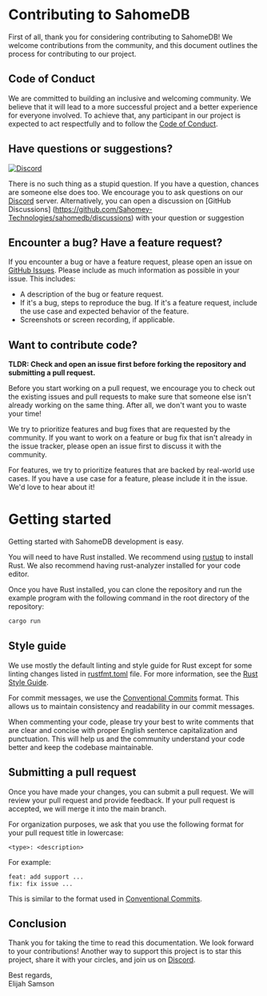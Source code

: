# Contributing to SahomeDB

First of all, thank you for considering contributing to SahomeDB! We welcome contributions from the community, and this document outlines the process for contributing to our project.

## Code of Conduct

We are committed to building an inclusive and welcoming community. We believe that it will lead to a more successful project and a better experience for everyone involved. To achieve that, any participant in our project is expected to act respectfully and to follow the [Code of Conduct](/docs/code_of_conduct.md).

## Have questions or suggestions?

[![Discord](https://img.shields.io/discord/1182432298382131200?logo=discord&logoColor=%23ffffff&label=Discord&labelColor=%235865F2&style=for-the-badge)](https://discord.gg/bDhQddfrkqNP4)

There is no such thing as a stupid question. If you have a question, chances are someone else does too. We encourage you to ask questions on our [Discord](https://discord.gg/bDhQrkdfsqNP4) server. Alternatively, you can open a discussion on [GitHub Discussions] (https://github.com/Sahomey-Technologies/sahomedb/discussions) with your question or suggestion

## Encounter a bug? Have a feature request?

If you encounter a bug or have a feature request, please open an issue on [GitHub Issues](https://github.com/Sahomey-Technologies/sahomedb/issues). Please include as much information as possible in your issue. This includes:

- A description of the bug or feature request.
- If it's a bug, steps to reproduce the bug. If it's a feature request, include the use case and expected behavior of the feature.
- Screenshots or screen recording, if applicable.

## Want to contribute code?

**TLDR: Check and open an issue first before forking the repository and submitting a pull request.**

Before you start working on a pull request, we encourage you to check out the existing issues and pull requests to make sure that someone else isn't already working on the same thing. After all, we don't want you to waste your time!

We try to prioritize features and bug fixes that are requested by the community. If you want to work on a feature or bug fix that isn't already in the issue tracker, please open an issue first to discuss it with the community.

For features, we try to prioritize features that are backed by real-world use cases. If you have a use case for a feature, please include it in the issue. We'd love to hear about it!

# Getting started

Getting started with SahomeDB development is easy.

You will need to have Rust installed. We recommend using [rustup](https://www.rust-lang.org/tools/install) to install Rust. We also recommend having rust-analyzer installed for your code editor.

Once you have Rust installed, you can clone the repository and run the example program with the following command in the root directory of the repository:

```bash
cargo run
```

## Style guide

We use mostly the default linting and style guide for Rust except for some linting changes listed in [rustfmt.toml](rustfmt.toml) file. For more information, see the [Rust Style Guide](https://doc.rust-lang.org/beta/style-guide/index.html).

For commit messages, we use the [Conventional Commits](https://www.conventionalcommits.org/en/v1.0.0/) format. This allows us to maintain consistency and readability in our commit messages.

When commenting your code, please try your best to write comments that are clear and concise with proper English sentence capitalization and punctuation. This will help us and the community understand your code better and keep the codebase maintainable.

## Submitting a pull request

Once you have made your changes, you can submit a pull request. We will review your pull request and provide feedback. If your pull request is accepted, we will merge it into the main branch.

For organization purposes, we ask that you use the following format for your pull request title in lowercase:

```
<type>: <description>
```

For example:

```
feat: add support ...
fix: fix issue ...
```

This is similar to the format used in [Conventional Commits](https://www.conventionalcommits.org/en/v1.0.0/).

## Conclusion

Thank you for taking the time to read this documentation. We look forward to your contributions! Another way to support this project is to star this project, share it with your circles, and join us on [Discord](https://discord.gg/bDdfdhQrkqNP4).

Best regards,<br />
Elijah Samson